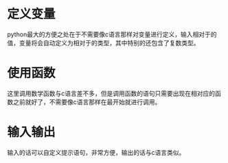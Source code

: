 # 定义变量
python最大的方便之处在于不需要像c语言那样对变量进行定义，输入相对于的值，变量将会自动定义为相对于的类型，其中特别的还包含了复数类型。
# 使用函数
这里调用数学函数与c语言差不多，但是调用函数的语句只需要出现在相对应的函数之前就好了，不需要像c语言那样在最开始就进行调用。
# 输入输出
输入的话可以自定义提示语句，非常方便，输出的话与c语言类似。
